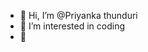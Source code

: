 - 👋 Hi, I’m @Priyanka thunduri
- 👀 I’m interested in coding
- 🌱 

<!---
Priyankathunduri/Priyankathunduri is a ✨ special ✨ repository because its `README.md` (this file) appears on your GitHub profile.
You can click the Preview link to take a look at your changes.
--->
